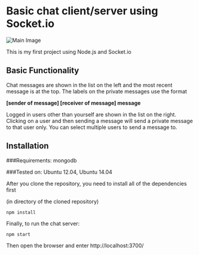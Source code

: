 Basic chat client/server using Socket.io
========================================

![Main Image](http://i.imgur.com/exhA9UP.png)

This is my first project using Node.js and Socket.io

Basic Functionality
-------------------
Chat messages are shown in the list on the left and the most recent
message is at the top. The labels on the private messages use the format

**[sender of message] [receiver of message] message**

Logged in users other than yourself are shown in the list on the right.
Clicking on a user and then sending a message will send a private message
to that user only. You can select multiple users to send a message to.

Installation
------------

###Requirements: mongodb

###Tested on: Ubuntu 12.04, Ubuntu 14.04

After you clone the repository, you need to install all of the dependencies first

(in directory of the cloned repository)

    npm install

Finally, to run the chat server:

    npm start

Then open the browser and enter http://localhost:3700/
